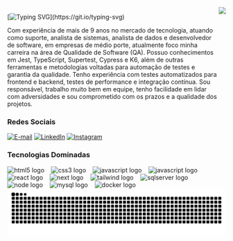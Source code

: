<img align="right" src="https://github.com/alanSxSx/alanSxSx/assets/103279092/4ae2ddf4-4fbe-4a40-ab4f-a45ee2b76477" height="350">

[![Typing SVG](https://readme-typing-svg.demolab.com?font=Fira+Code&weight=700&pause=1000&color=1600FF&random=false&width=480&lines=Ol%C3%A1%2C+Seja+muito+bem+vindo!)](https://git.io/typing-svg)


<p align="left">
Com experiência de mais de 9 anos no mercado de tecnologia, atuando como suporte, analista de sistemas, analista de dados e desenvolvedor de software, em empresas de médio porte, atualmente foco minha carreira na área de Qualidade de Software (QA). Possuo conhecimentos em Jest, TypeScript, Supertest, Cypress e K6, além de outras ferramentas e metodologias voltadas para automação de testes e garantia da qualidade. Tenho experiência com testes automatizados para frontend e backend, testes de performance e integração contínua. Sou responsável, trabalho muito bem em equipe, tenho facilidade em lidar com adversidades e sou comprometido com os prazos e a qualidade dos projetos.
</p>


<h3 align="left">Redes Sociais</h3>

[![E-mail](https://img.shields.io/badge/-Email-000?style=for-the-badge&logo=microsoft-outlook&logoColor=1600FF&color:FFF)](mailto:alan.barbosa97@outlook.com)
[![LinkedIn](https://img.shields.io/badge/-LinkedIn-000?style=for-the-badge&logo=linkedin&logoColor=1600FF&color:FFF)](https://www.linkedin.com/in/dev-alan-barbosa/)
[![Instagram](https://img.shields.io/badge/-Instagram-000?style=for-the-badge&logo=instagram&logoColor=1600FF&color:FFF)](https://www.instagram.com/alansxsx/)

<h3 align="left">Tecnologias Dominadas</h3>

<div align="left">
  <img src="https://cdn.jsdelivr.net/gh/devicons/devicon/icons/html5/html5-original.svg" height="35" alt="html5 logo"  />
  <img width="8" />
  <img src="https://cdn.jsdelivr.net/gh/devicons/devicon/icons/css3/css3-original.svg" height="35" alt="css3 logo"  />
  <img width="8" />
  <img src="https://cdn.jsdelivr.net/gh/devicons/devicon/icons/javascript/javascript-plain.svg" height="35" alt="javascript logo"  />
  <img width="8" />
  <img src="https://cdn.jsdelivr.net/gh/devicons/devicon/icons/typescript/typescript-plain.svg" height="35" alt="javascript logo"  />
  <img width="8" />
  <img src="https://cdn.jsdelivr.net/gh/devicons/devicon/icons/react/react-original.svg" height="35" alt="react logo"  />
  <img width="8" />
  <img src="https://cdn.jsdelivr.net/gh/devicons/devicon/icons/nextjs/nextjs-original.svg" height="35" alt="next logo"  />
  <img width="8" />
  <img src="https://cdn.jsdelivr.net/gh/devicons/devicon/icons/tailwindcss/tailwindcss-original.svg" height="35" alt="tailwind logo"  />
  <img width="8" />
  <img src="https://cdn.jsdelivr.net/gh/devicons/devicon/icons/microsoftsqlserver/microsoftsqlserver-original.svg" height="35" alt="sqlserver logo"  />
  <img width="8" />
  <img src="https://cdn.jsdelivr.net/gh/devicons/devicon/icons/nodejs/nodejs-original.svg" height="35" alt="node logo"  />
  <img width="8" />
  <img src="https://cdn.jsdelivr.net/gh/devicons/devicon/icons/mysql/mysql-original.svg" height="35" alt="mysql logo"  />
  <img width="8" />
  <img src="https://cdn.jsdelivr.net/gh/devicons/devicon/icons/docker/docker-original.svg" height="35" alt="docker logo"  />
</div>

<picture>
  <source media="(prefers-color-scheme: dark)" srcset="https://raw.githubusercontent.com/alanSxSx/alanSxSx/output/github-contribution-grid-snake-dark.svg">
  <source media="(prefers-color-scheme: light)" srcset="https://raw.githubusercontent.com/alanSxSx/alanSxSx/output/github-contribution-grid-snake.svg">
  <img alt="github contribution grid snake animation" src="https://raw.githubusercontent.com/alanSxSx/alanSxSx/output/github-contribution-grid-snake.svg">
</picture>
<br><br>


